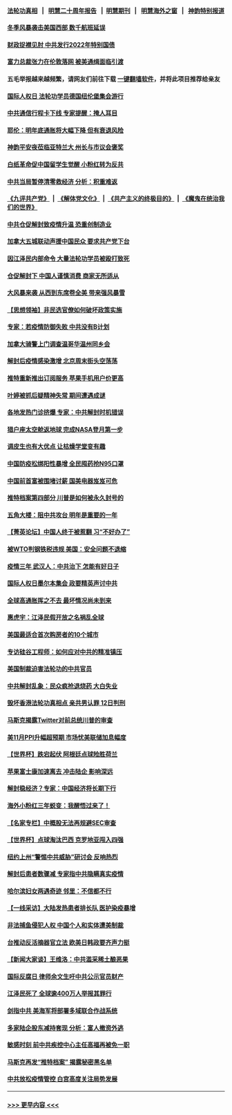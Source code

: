 #### [法轮功真相](https://github.com/gfw-breaker/truth/blob/master/README.md?t=0) &nbsp;&nbsp;|&nbsp;&nbsp; [明慧二十周年报告](https://github.com/gfw-breaker/mh-reports/blob/master/README.md?t=0) &nbsp;&nbsp;|&nbsp;&nbsp;[明慧期刊](https://github.com/gfw-breaker/mh-qikan) &nbsp;&nbsp;|&nbsp;&nbsp; [明慧海外之窗](https://github.com/gfw-breaker/mh-news/blob/master/README.md?t=0) &nbsp;&nbsp;|&nbsp;&nbsp; [神韵特别报道](https://github.com/gfw-breaker/mh-news/blob/master/shenyun.md?t=0)
#### [冬季风暴袭击美国西部 数千航班延误](../pages/nf4514/n13883425.md?t=12130701) 
#### [财政捉襟见肘 中共发行2022年特别国债](../pages/nf4514/n13883439.md?t=12130701) 
#### [富力总裁张力在伦敦落网 被美通缉面临引渡](../pages/nf4514/n13883423.md?t=12130701) 
#### 五毛举报越来越频繁，请网友们前往下载 [一键翻墙软件](https://github.com/gfw-breaker/ssr-accounts)，并将此项目推荐给亲友
#### [国际人权日 法轮功学员德国纽伦堡集会游行](../pages/nf4514/n13883380.md?t=12130701) 
#### [中共通信行程卡下线 专家提醒：掩人耳目](../pages/nf4514/n13883397.md?t=12130701) 
#### [耶伦：明年底通胀将大幅下降 但有衰退风险](../pages/nf4514/n13883402.md?t=12130701) 
#### [神韵平安夜莅临亚特兰大 州长与市议会褒奖](../pages/nf4514/n13882393.md?t=12130701) 
#### [白纸革命促中国留学生觉醒 小粉红转为反共](../pages/nf4514/n13882873.md?t=12130701) 
#### [中共当局暂停清零救经济 分析：积重难返](../pages/nf4514/n13883190.md?t=12130701) 
#### [《九评共产党》](https://github.com/begood0513/9ping.md/blob/master/README.md) &nbsp;|&nbsp; [《解体党文化》](../../../../jtdwh.md/blob/master/README.md)  &nbsp;|&nbsp; [《共产主义的终极目的》](../../../../gczydzjmd.md/blob/master/README.md) &nbsp;|&nbsp; [《魔鬼在统治我们的世界》](../../../../mgztzwmdsj.md/blob/master/README.md) 
#### [中共仓促解封致疫情升温 恐重创制造业](../pages/nf4514/n13883187.md?t=12130701) 
#### [加拿大五城联动声援中国民众 要求共产党下台](../pages/nf4514/n13883075.md?t=12130701) 
#### [因江泽民内部命令 大量法轮功学员被殴打致死](../pages/nf4514/n13877409.md?t=12130701) 
#### [仓促解封下 中国人谨慎消费 商家无所适从](../pages/nf4514/n13882900.md?t=12130701) 
#### [大风暴来袭 从西到东席卷全美 带来强风暴雪](../pages/nf4514/n13882882.md?t=12130701) 
#### [【思想领袖】非民选官僚如何破坏政策实施](../pages/nf4514/n13864359.md?t=12130701) 
#### [专家：若疫情防御失败 中共没有B计划](../pages/nf4514/n13882811.md?t=12130701) 
#### [加拿大骑警上门调查温哥华温州同乡会](../pages/nf4514/n13882794.md?t=12130701) 
#### [解封后疫情感染激增 北京周末街头空荡荡](../pages/nf4514/n13882749.md?t=12130701) 
#### [推特重新推出订阅服务 苹果手机用户价更高](../pages/nf4514/n13882701.md?t=12130701) 
#### [叶婷被抓后疑精神失常 期间遭遇成谜](../pages/nf4514/n13882350.md?t=12130701) 
#### [各地发热门诊挤爆 专家：中共解封时机错误](../pages/nf4514/n13882598.md?t=12130701) 
#### [猎户座太空舱返地球 完成NASA登月第一步](../pages/nf4514/n13882704.md?t=12130701) 
#### [调皮生也有大优点 让枯燥学堂变有趣](../pages/nf4514/n13882294.md?t=12130701) 
#### [中国防疫松绑阳性暴增 全民囤药抢N95口罩](../pages/nf4514/n13882580.md?t=12130701) 
#### [中国前首富被围堵讨薪 国美电器岌岌可危](../pages/nf4514/n13882558.md?t=12130701) 
#### [推特档案第四部分 川普是如何被永久封号的](../pages/nf4514/n13882353.md?t=12130701) 
#### [五角大楼：阻中共攻台 明年是重要的一年](../pages/nf4514/n13882467.md?t=12130701) 
#### [【菁英论坛】中国人终于被惹翻 习“不好办了”](../pages/nf4514/n13882351.md?t=12130701) 
#### [被WTO判钢铁税违规 美国：安全问题不退缩](../pages/nf4514/n13882335.md?t=12130701) 
#### [疫情三年 武汉人：中共治下 怎能有好日子](../pages/nf4514/n13881957.md?t=12130701) 
#### [国际人权日墨尔本集会 政要精英声讨中共](../pages/nf4514/n13882075.md?t=12130701) 
#### [全球高通胀挥之不去 最坏情况尚未到来](../pages/nf4514/n13882292.md?t=12130701) 
#### [惠虎宇：江泽民假开放之名祸乱全球](../pages/nf4514/n13882119.md?t=12130701) 
#### [美国最适合首次购房者的10个城市](../pages/nf4514/n13881900.md?t=12130701) 
#### [专访硅谷工程师：如何应对中共的精准镇压](../pages/nf4514/n13882021.md?t=12130701) 
#### [美国制裁迫害法轮功的中共官员](../pages/nf4514/n13881833.md?t=12130701) 
#### [中共解封乱象：民众疯抢退烧药 大白失业](../pages/nf4514/n13881886.md?t=12130701) 
#### [毁坏香港法轮功真相点 亲共男认罪 12日判刑](../pages/nf4514/n13881982.md?t=12130701) 
#### [马斯克揭露Twitter对前总统川普的审查](../pages/nf4514/n13881922.md?t=12130701) 
#### [美11月PPI升幅超预期 市场忧美联储加息幅度](../pages/nf4514/n13881855.md?t=12130701) 
#### [【世界杯】跌宕起伏 阿根廷点球险胜荷兰](../pages/nf4514/n13881846.md?t=12130701) 
#### [苹果富士康加速离去 冲击陆企 影响深远](../pages/nf4514/n13881834.md?t=12130701) 
#### [解封稳经济？专家：中国经济将长期下行](../pages/nf4514/n13881381.md?t=12130701) 
#### [海外小粉红三年蜕变：我醒悟过来了！](../pages/nf4514/n13881756.md?t=12130701) 
#### [【名家专栏】中概股无法再规避SEC审查](../pages/nf4514/n13881659.md?t=12130701) 
#### [【世界杯】点球淘汰巴西 克罗地亚闯入四强](../pages/nf4514/n13881780.md?t=12130701) 
#### [纽约上州“警惕中共威胁”研讨会 反响热烈](../pages/nf4514/n13881755.md?t=12130701) 
#### [解封后患者数骤减 专家指中共隐瞒真实疫情](../pages/nf4514/n13881768.md?t=12130701) 
#### [哈尔滨妇女两遇奇迹 邻里：不信都不行](../pages/nf4514/n13878017.md?t=12130701) 
#### [【一线采访】大陆发热患者排长队 医护染疫暴增](../pages/nf4514/n13881640.md?t=12130701) 
#### [非法捕鱼侵犯人权 中国个人和实体遭美制裁](../pages/nf4514/n13881750.md?t=12130701) 
#### [台推动反活摘器官立法 欧美日韩政要齐声力挺](../pages/nf4514/n13881598.md?t=12130701) 
#### [【新闻大家谈】王维洛：中共滥采稀土酿恶果](../pages/nf4514/n13881638.md?t=12130701) 
#### [国际反腐日 律师余文生吁中共公示官员财产](../pages/nf4514/n13881582.md?t=12130701) 
#### [江泽民死了 全球逾400万人举报其罪行](../pages/nf4514/n13880329.md?t=12130701) 
#### [剑指中共 美海军将部署多域联合作战系统](../pages/nf4514/n13881464.md?t=12130701) 
#### [多家陆企股东减持套现 分析：富人撤资外逃](../pages/nf4514/n13881519.md?t=12130701) 
#### [敏感时刻 前中共疾控中心主任高福再被免一职](../pages/nf4514/n13881490.md?t=12130701) 
#### [马斯克再发“推特档案” 揭露秘密黑名单](../pages/nf4514/n13881254.md?t=12130701) 
#### [中共放松疫情管控 白宫高度关注局势发展](../pages/nf4514/n13881250.md?t=12130701) 

----
#### [ >>> 更早内容 <<< ](../indexes/nf4514-earlier.md)

